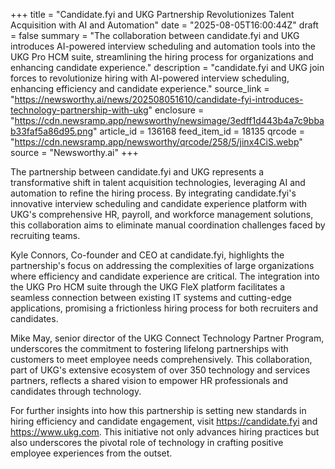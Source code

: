 +++
title = "Candidate.fyi and UKG Partnership Revolutionizes Talent Acquisition with AI and Automation"
date = "2025-08-05T16:00:44Z"
draft = false
summary = "The collaboration between candidate.fyi and UKG introduces AI-powered interview scheduling and automation tools into the UKG Pro HCM suite, streamlining the hiring process for organizations and enhancing candidate experience."
description = "candidate.fyi and UKG join forces to revolutionize hiring with AI-powered interview scheduling, enhancing efficiency and candidate experience."
source_link = "https://newsworthy.ai/news/202508051610/candidate-fyi-introduces-technology-partnership-with-ukg"
enclosure = "https://cdn.newsramp.app/newsworthy/newsimage/3edff1d443b4a7c9bbab33faf5a86d95.png"
article_id = 136168
feed_item_id = 18135
qrcode = "https://cdn.newsramp.app/newsworthy/qrcode/258/5/jinx4CiS.webp"
source = "Newsworthy.ai"
+++

<p>The partnership between candidate.fyi and UKG represents a transformative shift in talent acquisition technologies, leveraging AI and automation to refine the hiring process. By integrating candidate.fyi's innovative interview scheduling and candidate experience platform with UKG's comprehensive HR, payroll, and workforce management solutions, this collaboration aims to eliminate manual coordination challenges faced by recruiting teams.</p><p>Kyle Connors, Co-founder and CEO at candidate.fyi, highlights the partnership's focus on addressing the complexities of large organizations where efficiency and candidate experience are critical. The integration into the UKG Pro HCM suite through the UKG FleX platform facilitates a seamless connection between existing IT systems and cutting-edge applications, promising a frictionless hiring process for both recruiters and candidates.</p><p>Mike May, senior director of the UKG Connect Technology Partner Program, underscores the commitment to fostering lifelong partnerships with customers to meet employee needs comprehensively. This collaboration, part of UKG's extensive ecosystem of over 350 technology and services partners, reflects a shared vision to empower HR professionals and candidates through technology.</p><p>For further insights into how this partnership is setting new standards in hiring efficiency and candidate engagement, visit <a href='https://candidate.fyi' rel='nofollow' target='_blank'>https://candidate.fyi</a> and <a href='https://www.ukg.com' rel='nofollow' target='_blank'>https://www.ukg.com</a>. This initiative not only advances hiring practices but also underscores the pivotal role of technology in crafting positive employee experiences from the outset.</p>